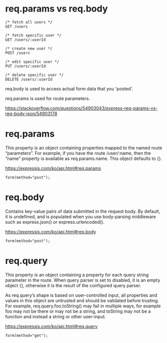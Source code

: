 req.params vs req.body
======================
```
/* fetch all users */
GET /users 

/* fetch specific user */
GET /users/:userId

/* create new user */
POST /users 

/* edit specific user */
PUT /users/:userId

/* delete specific user */
DELETE /users/:userId
```

req.body is used to access actual form data that you 'posted'.

req.params is used for route parameters.

<https://stackoverflow.com/questions/54903043/express-req-params-vs-req-body-json/54903178>


# req.params
This property is an object containing properties mapped to the named route “parameters”. For example, if you have the route /user/:name, then the “name” property is available as req.params.name. This object defaults to {}.   

<https://expressjs.com/ko/api.html#req.params>   
```
form(method="post");
```

# req.body
Contains key-value pairs of data submitted in the request body. By default, it is undefined, and is populated when you use body-parsing middleware such as express.json() or express.urlencoded().   

<https://expressjs.com/ko/api.html#req.body>
```
form(method="post");
```
   
   
# req.query   
This property is an object containing a property for each query string parameter in the route. When query parser is set to disabled, it is an empty object {}, otherwise it is the result of the configured query parser.

As req.query’s shape is based on user-controlled input, all properties and values in this object are untrusted and should be validated before trusting. For example, req.query.foo.toString() may fail in multiple ways, for example foo may not be there or may not be a string, and toString may not be a function and instead a string or other user-input.   

<https://expressjs.com/ko/api.html#req.query>
```
form(method="get");
```
